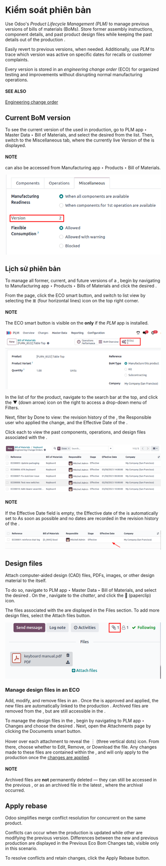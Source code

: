 # Kiểm soát phiên bản

Use Odoo's *Product Lifecycle Management (PLM)* to manage previous versions of bills of materials
(BoMs). Store former assembly instructions, component details, and past product design files while
keeping the past details out of the production .

Easily revert to previous  versions, when needed. Additionally, use *PLM* to trace which 
version was active on specific dates for recalls or customer complaints.

Every  version is stored in an *engineering change order* (ECO) for organized testing and
improvements without disrupting normal manufacturing operations.

#### SEE ALSO
[Engineering change order](engineering_change_orders.md#plm-eco)

## Current BoM version

To see the current version of the  used in production, go to PLM app ‣ Master
Data ‣ Bill of Materials, and select the desired  from the list. Then, switch to the
Miscellaneous tab, where the currently live Version of the  is
displayed.

#### NOTE
 can also be accessed from Manufacturing app ‣ Products ‣ Bill of
Materials.

![Show the current version BOM in the Misc tab.](../../../../.gitbook/assets/current-version.png)

## Lịch sử phiên bản

To manage all former, current, and future versions of a , begin by navigating to
Manufacturing app ‣ Products ‣ Bills of Materials and click the desired .

From the  page, click the ECO smart button, and switch to list view by selecting
the ≣ (four horizontal lines) icon on the top right corner.

#### NOTE
The ECO smart button is visible on the  **only** if the *PLM* app is installed.

![Show ECO smart button on a BoM.](../../../../.gitbook/assets/eco-smart-button.png)

In the list of  for the product, navigate to the search bar at the top, and click the
▼ (down arrow) icon on the right to access a drop-down menu of Filters.

Next, filter by Done  to view: the revision history of the , the
Responsible user who applied the change, and the Effective Date of the
.

Click each  to view the past components, operations, and design files associated with the
.

![Display ECO revision history for a BoM for a product.](../../../../.gitbook/assets/eco-list.png)

#### NOTE
If the Effective Date field is empty, the Effective date of the  is
automatically set to As soon as possible and no dates are recorded in the revision
history of the .

![List of BOM effective dates.](../../../../.gitbook/assets/no-effective-date.png)

## Design files

Attach computer-aided design (CAD) files, PDFs, images, or other design material to the 
itself.

To do so, navigate to PLM app ‣ Master Data ‣ Bill of Materials, and select the
desired . On the , navigate to the *chatter*, and click the 📎 (paperclip)
icon.

The files associated with the  are displayed in the Files section. To add more
design files, select the Attach files button.

![Show paperclip icon in the chatter to attach files to a BoM.](../../../../.gitbook/assets/attach-files.png)

### Manage design files in an ECO

Add, modify, and remove files in an . Once the  is approved and applied, the new files are
automatically linked to the production . Archived files are removed from the , but are
still accessible in the .

To manage the design files in the , begin by navigating to PLM app ‣ Changes
and choose the desired . Next, open the Attachments page by clicking the
Documents smart button.

Hover over each attachment to reveal the ︙ (three vertical dots) icon. From there,
choose whether to Edit, Remove, or Download the file. Any
changes made to these files are contained within the , and will only apply to the production
 once the [changes are applied](engineering_change_orders.md#plm-eco-apply-changes).

#### NOTE
Archived files are **not** permanently deleted — they can still be accessed in the previous
, or as an archived file in the latest , where the archival occurred.

## Apply rebase

Odoo simplifies merge conflict resolution for concurrent  on the same product.

Conflicts can occur when the production  is updated while other  are modifying the
previous version. Differences between the new and previous production  are displayed in the
Previous Eco Bom Changes tab, visible only in this scenario.

To resolve conflicts and retain  changes, click the Apply Rebase button.
